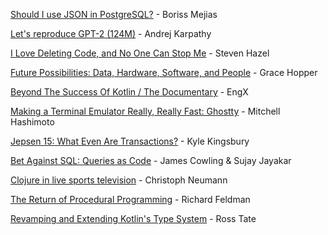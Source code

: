 [Should I use JSON in PostgreSQL?](https://www.youtube.com/watch?v=ALxu-QioZpE) - Boriss Mejias

[Let's reproduce GPT-2 (124M)](https://www.youtube.com/watch?v=l8pRSuU81PU) - Andrej Karpathy

[I Love Deleting Code, and No One Can Stop Me](https://www.youtube.com/watch?v=y376JcBl1t8) - Steven Hazel

[Future Possibilities: Data, Hardware, Software, and People](https://www.youtube.com/watch?v=si9iqF5uTFk) - Grace Hopper

[Beyond The Success Of Kotlin / The Documentary](https://www.youtube.com/watch?v=E8CtE7qTb-Q) - EngX

[Making a Terminal Emulator Really, Really Fast: Ghostty](https://www.youtube.com/watch?v=cPaGkEesw20&t=3015s) - Mitchell Hashimoto

[Jepsen 15: What Even Are Transactions?](https://www.youtube.com/watch?v=ecZp6cWhDjg) - Kyle Kingsbury

[Bet Against SQL: Queries as Code](https://www.youtube.com/watch?v=dS9jtih4dI4) - James Cowling & Sujay Jayakar

[Clojure in live sports television](https://www.youtube.com/watch?v=kIhY4VDa820) - Christoph Neumann

[The Return of Procedural Programming](https://www.youtube.com/watch?v=vQPHtAxOZZw) - Richard Feldman

[Revamping and Extending Kotlin's Type System](https://www.youtube.com/watch?v=3uNpmhHwkuQ) - Ross Tate
